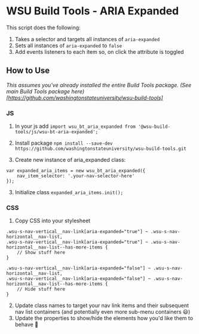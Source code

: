 # WSU Build Tools - ARIA Expanded
This script does the following:
1. Takes a selector and targets all instances of `aria-expanded`
2. Sets all instances of `aria-expanded` to `false`
3. Add events listeners to each item so, on click the attribute is toggled

## How to Use
_This assumes you've already installed the entire Build Tools package. (See main Build Tools package here)[https://github.com/washingtonstateuniversity/wsu-build-tools]_ 

### JS
1. In your js add `import wsu_bt_aria_expanded from '@wsu-build-tools/js/wsu-bt-aria-expanded';`

1. Install package `npm install --save-dev https://github.com/washingtonstateuniversity/wsu-build-tools.git`
2. Create new instance of aria_expanded class:
```
var expanded_aria_items = new wsu_bt_aria_expanded({
	nav_item_selector: '.your-nav-selector-here'
});
```
3. Initialize class `expanded_aria_items.init();`

### CSS
1. Copy CSS into your stylesheet
```
.wsu-s-nav-vertical__nav-link[aria-expanded="true"] ~ .wsu-s-nav-horizontal__nav-list,
.wsu-s-nav-vertical__nav-link[aria-expanded="true"] ~ .wsu-s-nav-horizontal__nav-list--has-more-items {
	// Show stuff here
}

.wsu-s-nav-vertical__nav-link[aria-expanded="false"] ~ .wsu-s-nav-horizontal__nav-list,
.wsu-s-nav-vertical__nav-link[aria-expanded="false"] ~ .wsu-s-nav-horizontal__nav-list--has-more-items {
	// Hide stuff here
}
```
2. Update class names to target your nav link items and their subsequent nav list containers (and potentially even more sub-menu containers 😃) 
3. Update the properties to show/hide the elements how you'd like them to behave 💃
